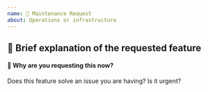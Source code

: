 ```yaml
---
name: 🔧 Maintenance Request
about: Operations or infrastructure
---
```


## 🔧 Brief explanation of the requested feature

#### 🤔 Why are you requesting this now?
Does this feature solve an issue you are having? Is it urgent?
